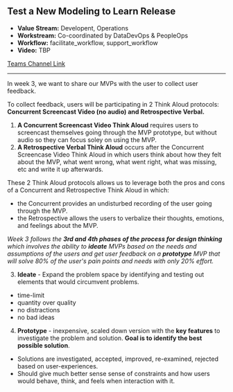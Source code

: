 ## Test a New Modeling to Learn Release

- **Value Stream:** Developent, Operations
- **Workstream:** Co-coordinated by DataDevOps & PeopleOps
- **Workflow:** facilitate_workflow, support_workflow
- **Video:** TBP

[Teams Channel Link](https://teams.microsoft.com/l/message/19:d15133fbfb4d4c3a8c81701292b1890d@thread.skype/1653504753950?tenantId=e95f1b23-abaf-45ee-821d-b7ab251ab3bf&groupId=1db500d5-0d01-4254-af42-ad3f78bafacd&parentMessageId=1653504753950&teamName=teampsd_vha&channelName=training_workflow&createdTime=1653504753950)

---

In week 3, we want to share our MVPs with the user to collect user feedback.

To collect feedback, users will be participating in 2 Think Aloud protocols: **Concurrent Screencast Video (no audio) and Retrospective Verbal.**

1.  **A Concurrent Screencast Video Think Aloud** requires users to screencast themselves going through the MVP prototype, but without audio so they can focus soley on using the MVP.
2.  **A Retrospective Verbal Think Aloud** occurs after the Concurrent Screencase Video Think Aloud in which users think about how they felt about the MVP, what went wrong, what went right, what was missing, etc and write it up afterwards.

These 2 Think Aloud protocols allows us to leverage both the pros and cons of a Concurrent and Retrospective Think Aloud in which:

- the Concurrent provides an undisturbed recording of the user going through the MVP.
- the Retrospective allows the users to verbalize their thoughts, emotions, and feelings about the MVP.

*Week 3 follows the **3rd and 4th phases of the process for design thinking** which involves the ability to **ideate** MVPs
based on the needs and assumptions of the users and get user feedback on a **prototype** MVP that will solve 80% of the user's 
pain points and needs with only 20% effort.*

3. **Ideate** - Expand the problem space by identifying and testing out elements that would circumvent problems.

- time-limit
- quantity over quality
- no distractions
- no bad ideas

4. **Prototype** - inexpensive, scaled down version with the **key features** to investigate the problem and solution. **Goal is to identify the best possible solution**.

- Solutions are investigated, accepted, improved, re-examined, rejected based on user-experiences.
- Should give much better sense sense of constraints and how users would behave, think, and feels when interaction with it.
